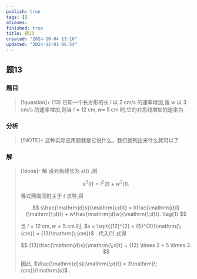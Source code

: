 ```yaml
---
publish: true
tags: []
aliases: 
finished: true
title: 题13
created: "2024-10-04 13:16"
updated: "2024-12-01 06:54"
---
```

## 题13
### 题目
> [!question]+
> (13) 已知一个长方形的长 $l$ 以 $2\mathrm{\;{cm}}/\mathrm{s}$ 的速率增加,宽 $w$ 以 $3\mathrm{\;{cm}}/\mathrm{s}$ 的速率增加,则当 $l = {12}\mathrm{\;{cm}},w =$ $5\mathrm{\;{cm}}$ 时,它的对角线增加的速率为
### 分析
> [!NOTE]+
> 这种实际应用题就是它说什么，我们就列出来什么就可以了
### 解
> [!done]-
> 解 设对角线长为 $s\left( t\right)$ ,则
> 
> $$
> {s}^{2}\left( t\right)  = {l}^{2}\left( t\right)  + {w}^{2}\left( t\right) .
> $$
> 
> 等式两端同时关于 $t$ 求导,得
> 
> $$
> s\frac{\mathrm{d}s}{\mathrm{\;d}t} = l\frac{\mathrm{d}l}{\mathrm{\;d}t} + w\frac{\mathrm{d}w}{\mathrm{\;d}t}. \tag{1}
> $$
> 
> 当 $l = {12}\mathrm{\;{cm}},w = 5\mathrm{\;{cm}}$ 时, $s = \sqrt{{12}^{2} + {5}^{2}}\mathrm{\;{cm}} = {13}\mathrm{\;{cm}}$ . 代入(1) 式得
> 
> $$
> {13}\frac{\mathrm{d}s}{\mathrm{\;d}t} = {12} \times  2 + 5 \times  3.
> $$
> 
> 因此, $\frac{\mathrm{d}s}{\mathrm{\;d}t} = 3\mathrm{\;{cm}}/\mathrm{s}$ .
